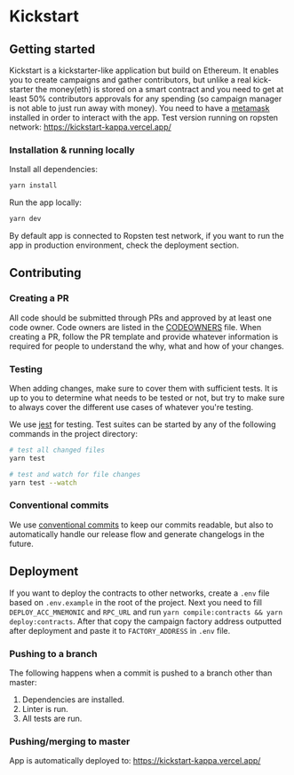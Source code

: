 # Kickstart

## Getting started

Kickstart is a kickstarter-like application but build on Ethereum. 
It enables you to create campaigns and gather contributors, but unlike a real kick-starter the money(eth) is stored on a smart contract and you need to get at least 50% contributors approvals for any spending (so campaign manager is not able to just run away with money). 
You need to have a [metamask](https://metamask.io/) installed in order to interact with the app.
Test version running on ropsten network: https://kickstart-kappa.vercel.app/

### Installation & running locally

Install all dependencies:

```sh
yarn install
```

Run the app locally:

```sh
yarn dev
```

By default app is connected to Ropsten test network, if you want to run the app in production environment, check the deployment section.

## Contributing

### Creating a PR

All code should be submitted through PRs and approved by at least one code owner. Code owners are
listed in the [CODEOWNERS](.github/CODEOWNERS) file. When creating a PR, follow the PR template and
provide whatever information is required for people to understand the why, what and how of your
changes.

### Testing

When adding changes, make sure to cover them with sufficient tests. It is up to you to determine
what needs to be tested or not, but try to make sure to always cover the different use cases of
whatever you're testing.

We use [jest](https://jestjs.io) for testing. Test suites can
be started by any of the following commands in the project directory:

```sh
# test all changed files
yarn test

# test and watch for file changes
yarn test --watch
```

### Conventional commits

We use [conventional commits](https://www.conventionalcommits.org) to keep our commits readable, but
also to automatically handle our release flow and generate changelogs in the future.

## Deployment

If you want to deploy the contracts to other networks, create a `.env` file based on `.env.example` in the root of the project. Next you need to fill `DEPLOY_ACC_MNEMONIC` and `RPC_URL` and run `yarn compile:contracts && yarn deploy:contracts`. After that copy the campaign factory address outputted after deployment and paste it to `FACTORY_ADDRESS` in `.env` file. 


### Pushing to a branch

The following happens when a commit is pushed to a branch other than master:

1.  Dependencies are installed.
1.  Linter is run.
1.  All tests are run.

### Pushing/merging to master

App is automatically deployed to: https://kickstart-kappa.vercel.app/ 

